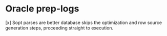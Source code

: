 # Oracle prep-logs
 [x] Sopt parses are better
database skips the optimization and row source generation steps, proceeding straight to execution.

